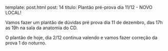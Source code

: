 template: post.html
post: 14
titulo: Plantão pré-prova dia 11/12 - NOVO LOCAL!

Vamos fazer um plantão de dúvidas pré prova dia 11 de dezembro, das 17h as 19h na sala da anatomia do CD.

O plantão de hoje, dia 2/12 continua valendo e vamos fazer correção da prova 1 do noturno.
